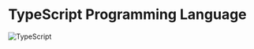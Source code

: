# TypeScript Programming Language

![TypeScript](https://techstack-generator.vercel.app/ts-icon.svg "TypeScript Programming Language")




